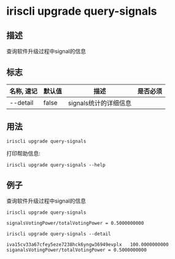 # iriscli upgrade query-signals

## 描述

查询软件升级过程中signal的信息

## 标志

| 名称, 速记       | 默认值                 | 描述                                                                                                                                                 | 是否必须  |
| --------------- | --------------------- | ---------------------------------------------------------------------------------------------------------------------------------------------------- | -------- |
| --detail     |   false                    |  signals统计的详细信息                                                                                                                   |       |

## 用法

```
iriscli upgrade query-signals
```

打印帮助信息:

```
iriscli upgrade query-signals --help
```

## 例子

查询软件升级过程中signal的信息

```
iriscli upgrade query-signals
```

```
signalsVotingPower/totalVotingPower = 0.5000000000
```

```
iriscli upgrade query-signals --detail
```

```
iva15cv33a67cfey5eze7238hck6yngw36949evplx   100.0000000000
siganalsVotingPower/totalVotingPower = 0.5000000000
```
